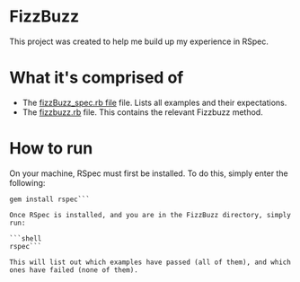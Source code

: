 # FizzBuzz
This project was created to help me build up my experience in RSpec.

# What it's comprised of
- The [fizzBuzz_spec.rb file](https://github.com/freddyfallon/FizzBuzz/blob/master/spec/fizzbuzz_spec.rb) file. Lists all examples and their expectations.
- The [fizzbuzz.rb](https://github.com/freddyfallon/FizzBuzz/blob/master/lib/fizzbuzz.rb) file. This contains the relevant Fizzbuzz method.

# How to run
On your machine, RSpec must first be installed. To do this, simply enter the following:

```shell
gem install rspec```

Once RSpec is installed, and you are in the FizzBuzz directory, simply run:

```shell
rspec```

This will list out which examples have passed (all of them), and which ones have failed (none of them).
